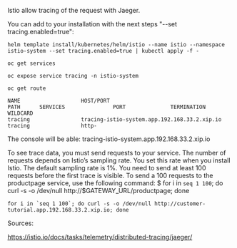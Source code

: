 Istio allow tracing of the request with Jaeger.

You can add to your installation with the next steps "--set tracing.enabled=true":


```
helm template install/kubernetes/helm/istio --name istio --namespace istio-system --set tracing.enabled=true | kubectl apply -f -

oc get services

oc expose service tracing -n istio-system

oc get route

NAME                   HOST/PORT                                                   PATH      SERVICES               PORT              TERMINATION   WILDCARD
tracing                tracing-istio-system.app.192.168.33.2.xip.io                          tracing                http-

```

The console will be able: tracing-istio-system.app.192.168.33.2.xip.io

To see trace data, you must send requests to your service. The number of requests depends on Istio’s sampling rate. You set this rate when you install Istio. The default sampling rate is 1%. You need to send at least 100 requests before the first trace is visible. To send a 100 requests to the productpage service, use the following command:
$ for i in `seq 1 100`; do curl -s -o /dev/null http://$GATEWAY_URL/productpage; done

```
for i in `seq 1 100`; do curl -s -o /dev/null http://customer-tutorial.app.192.168.33.2.xip.io; done
```

Sources:

https://istio.io/docs/tasks/telemetry/distributed-tracing/jaeger/
